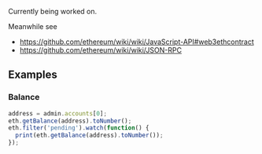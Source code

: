 Currently being worked on.

Meanwhile see 
* https://github.com/ethereum/wiki/wiki/JavaScript-API#web3ethcontract
* https://github.com/ethereum/wiki/wiki/JSON-RPC

## Examples 

### Balance

```javascript
address = admin.accounts[0];
eth.getBalance(address).toNumber();
eth.filter('pending').watch(function() {
  print(eth.getBalance(address).toNumber());
});
```


